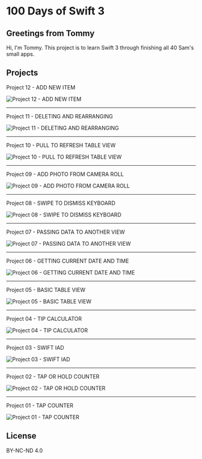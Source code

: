 # 100 Days of Swift 3

## Greetings from Tommy

Hi, I'm Tommy. This project is to learn Swift 3 through finishing all 40 Sam's small apps.

## Projects

Project 12 - ADD NEW ITEM

![Project 12 - ADD NEW ITEM](https://raw.githubusercontent.com/TommyLau/100-Days-of-Swift-3/master/images/project_12.gif)

-----

Project 11 - DELETING AND REARRANGING

![Project 11 - DELETING AND REARRANGING](https://raw.githubusercontent.com/TommyLau/100-Days-of-Swift-3/master/images/project_11.gif)

-----

Project 10 - PULL TO REFRESH TABLE VIEW

![Project 10 - PULL TO REFRESH TABLE VIEW](https://raw.githubusercontent.com/TommyLau/100-Days-of-Swift-3/master/images/project_10.gif)

-----

Project 09 - ADD PHOTO FROM CAMERA ROLL

![Project 09 - ADD PHOTO FROM CAMERA ROLL](https://raw.githubusercontent.com/TommyLau/100-Days-of-Swift-3/master/images/project_09.gif)

-----

Project 08 - SWIPE TO DISMISS KEYBOARD

![Project 08 - SWIPE TO DISMISS KEYBOARD](https://raw.githubusercontent.com/TommyLau/100-Days-of-Swift-3/master/images/project_08.gif)

-----

Project 07 - PASSING DATA TO ANOTHER VIEW

![Project 07 - PASSING DATA TO ANOTHER VIEW](https://raw.githubusercontent.com/TommyLau/100-Days-of-Swift-3/master/images/project_07.gif)

-----

Project 06 - GETTING CURRENT DATE AND TIME

![Project 06 - GETTING CURRENT DATE AND TIME](https://raw.githubusercontent.com/TommyLau/100-Days-of-Swift-3/master/images/project_06.gif)

-----

Project 05 - BASIC TABLE VIEW

![Project 05 - BASIC TABLE VIEW](https://raw.githubusercontent.com/TommyLau/100-Days-of-Swift-3/master/images/project_05.png)

-----

Project 04 - TIP CALCULATOR

![Project 04 - TIP CALCULATOR](https://raw.githubusercontent.com/TommyLau/100-Days-of-Swift-3/master/images/project_04.gif)

-----

Project 03 - SWIFT IAD

![Project 03 - SWIFT IAD](https://raw.githubusercontent.com/TommyLau/100-Days-of-Swift-3/master/images/project_03.png)

-----

Project 02 - TAP OR HOLD COUNTER

![Project 02 - TAP OR HOLD COUNTER](https://raw.githubusercontent.com/TommyLau/100-Days-of-Swift-3/master/images/project_02.gif)

-----

Project 01 - TAP COUNTER

![Project 01 - TAP COUNTER](https://raw.githubusercontent.com/TommyLau/100-Days-of-Swift-3/master/images/project_01.gif)

## License

BY-NC-ND 4.0
